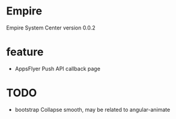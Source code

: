 # Empire
Empire System Center
version 0.0.2

# feature
- AppsFlyer Push API callback page

# TODO
- bootstrap Collapse smooth, may be related to angular-animate
